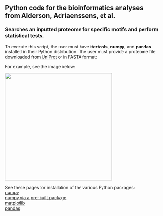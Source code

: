 ## Python code for the bioinformatics analyses from Alderson, Adriaenssens, et al.

### Searches an inputted proteome for specific motifs and perform statistical tests.<br /> 

To execute this script, the user must have **itertools**, **numpy**, and **pandas** installed in their Python distribution. The user must provide a proteome file downloaded from [UniProt](https://www.uniprot.org/) or in FASTA format:<br />

For example, see the image below: <br />

<p align="left">
  <img src="output/AIILMTV_labeled_HMQC_illustrator.jpg" width="350px" height="auto"/>
</p>

See these pages for installation of the various Python packages:<br />
[numpy](https://docs.scipy.org/doc/numpy-1.10.1/user/install.html) <br />
[numpy via a pre-built package](https://scipy.org/install.html) <br />
[matplotlib](https://matplotlib.org/faq/installing_faq.html)<br />
[pandas](https://pypi.org/project/pandas/)<br />

